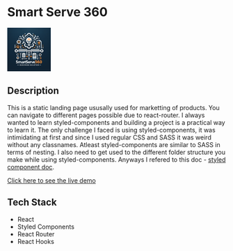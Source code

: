 # Smart Serve 360
<img src="../brand-image.png" alt="Logo" width="100px" height="100px"/>

## Description 

This is a static landing page ususally used for marketting of products. You can navigate to different pages possible due to react-router. I always wanted to learn styled-components and building a project is a practical way to learn it.
The only challenge I faced is using styled-components, it was intimidating at first and since I used regular CSS and SASS it was weird without any classnames. Atleast styled-components are similar to SASS in terms of nesting. I also need to get used to the different folder structure you make while using styled-components. Anyways I refered to this doc - [styled component doc](https://styled-components.com/).


[Click here to see the live demo](https://main.d21cg5dousodsi.amplifyapp.com/)

## Tech Stack
* React
* Styled Components
* React Router
* React Hooks
